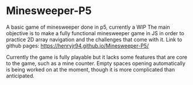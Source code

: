 # Minesweeper-P5
A basic game of minesweeper done in p5, currently a WIP
The main objective is to make a fully functional minesweeper game in JS in order to practice 2D array navigation and the challenges that come with it.
Link to github pages: https://henryjr94.github.io/Minesweeper-P5/

Currently the game is fully playable but it lacks some features that are core to the game, such as a mine counter.
Empty spaces opening automatically is being worked on at the moment, though it is more complicated than anticipated.
